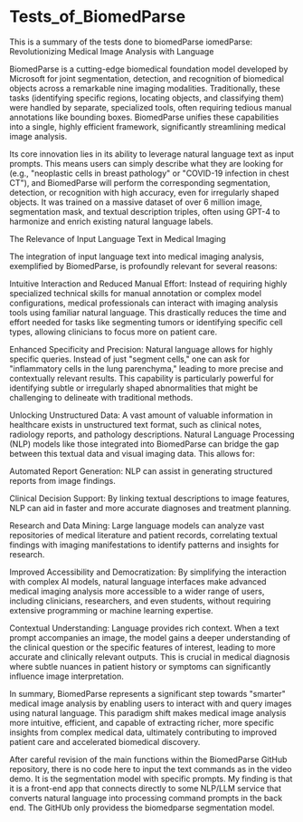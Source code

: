 # Tests_of_BiomedParse
This is a summary of the tests done to biomedParse
iomedParse: Revolutionizing Medical Image Analysis with Language

BiomedParse is a cutting-edge biomedical foundation model developed by Microsoft for joint segmentation, detection, and recognition of biomedical objects across a remarkable nine imaging modalities. Traditionally, these tasks (identifying specific regions, locating objects, and classifying them) were handled by separate, specialized tools, often requiring tedious manual annotations like bounding boxes. BiomedParse unifies these capabilities into a single, highly efficient framework, significantly streamlining medical image analysis.

Its core innovation lies in its ability to leverage natural language text as input prompts. This means users can simply describe what they are looking for (e.g., "neoplastic cells in breast pathology" or "COVID-19 infection in chest CT"), and BiomedParse will perform the corresponding segmentation, detection, or recognition with high accuracy, even for irregularly shaped objects. It was trained on a massive dataset of over 6 million image, segmentation mask, and textual description triples, often using GPT-4 to harmonize and enrich existing natural language labels.

The Relevance of Input Language Text in Medical Imaging

The integration of input language text into medical imaging analysis, exemplified by BiomedParse, is profoundly relevant for several reasons:

Intuitive Interaction and Reduced Manual Effort: Instead of requiring highly specialized technical skills for manual annotation or complex model configurations, medical professionals can interact with imaging analysis tools using familiar natural language. This drastically reduces the time and effort needed for tasks like segmenting tumors or identifying specific cell types, allowing clinicians to focus more on patient care.

Enhanced Specificity and Precision: Natural language allows for highly specific queries. Instead of just "segment cells," one can ask for "inflammatory cells in the lung parenchyma," leading to more precise and contextually relevant results. This capability is particularly powerful for identifying subtle or irregularly shaped abnormalities that might be challenging to delineate with traditional methods.

Unlocking Unstructured Data: A vast amount of valuable information in healthcare exists in unstructured text format, such as clinical notes, radiology reports, and pathology descriptions. Natural Language Processing (NLP) models like those integrated into BiomedParse can bridge the gap between this textual data and visual imaging data. This allows for:

Automated Report Generation: NLP can assist in generating structured reports from image findings.

Clinical Decision Support: By linking textual descriptions to image features, NLP can aid in faster and more accurate diagnoses and treatment planning.

Research and Data Mining: Large language models can analyze vast repositories of medical literature and patient records, correlating textual findings with imaging manifestations to identify patterns and insights for research.

Improved Accessibility and Democratization: By simplifying the interaction with complex AI models, natural language interfaces make advanced medical imaging analysis more accessible to a wider range of users, including clinicians, researchers, and even students, without requiring extensive programming or machine learning expertise.

Contextual Understanding: Language provides rich context. When a text prompt accompanies an image, the model gains a deeper understanding of the clinical question or the specific features of interest, leading to more accurate and clinically relevant outputs. This is crucial in medical diagnosis where subtle nuances in patient history or symptoms can significantly influence image interpretation.

In summary, BiomedParse represents a significant step towards "smarter" medical image analysis by enabling users to interact with and query images using natural language. This paradigm shift makes medical image analysis more intuitive, efficient, and capable of extracting richer, more specific insights from complex medical data, ultimately contributing to improved patient care and accelerated biomedical discovery.

After careful revision of the main functions within the BiomedParse GitHub repository, there is no code here to input the text commands as in the video demo. It is the segmentation model with specific prompts. My finding is that it is a front-end app that connects directly to some NLP/LLM service that converts natural language into processing command prompts in the back end. The GitHUb only providess the biomedparse segmentation model.



    
